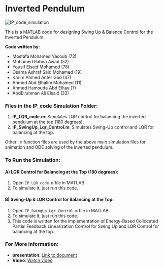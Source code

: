 # Inverted Pendulum

![IP_code_simulation](https://user-images.githubusercontent.com/88198964/127679261-1982b59d-c239-44f1-b1dc-bf42f00caeeb.gif)

This is a MATLAB code for designing Swing Up & Balance Control for the Inverted Pendulum.

**Code written by:**
- Mostafa Mohamed Yacoub (72)
- Mohamed Rabea Awad (52)
- Yousif Elsaid Mohamed (78)
- Osama Ashraf Said Mohamed (19)
- Karim Ahmed Anter Gad (47)
- Ahmed Abd Elhalim Mohamed (11)
- Ahmed Hamouda Abd Elhay (7)
- AbdElrahman Ali Elsaid (33)

### Files in the IP_code Simulation Folder:

1. **IP_LQR_code.m**: Simulates LQR control for balancing the inverted pendulum at the top (180 degrees).
2. **IP_SwingUp_Lqr_Control.m**: Simulates Swing-Up control and LQR for balancing at the top.

Other `.m` function files are used by the above main simulation files for animation and ODE solving of the inverted pendulum.

### To Run the Simulation:

#### A) LQR Control for Balancing at the Top (180 degrees):
1. Open `IP_LQR_code.m` file in MATLAB.
2. To simulate it, just run this code.

#### B) Swing-Up & LQR Control for Balancing at the Top:
1. Open `IP_SwingUp_Lqr_Control.m` file in MATLAB.
2. To simulate it, just run this code.
3. This code is written for the implementation of Energy-Based Collocated Partial Feedback Linearization Control for Swing Up and LQR Control for balancing at the top.

### For More Information:
- **presentation**: [Link to document](https://docs.google.com/presentation/d/10tdS4miGw1s9hvPxvNpvpfWxWp3qS9pD/edit?usp=sharing&ouid=109702376928515850059&rtpof=true&sd=true)
- **Video**: [Watch video](https://drive.google.com/file/d/1lmok6FuhwBb-c_5pU1W39IhZBPkNsrU7/view?usp=sharing)

